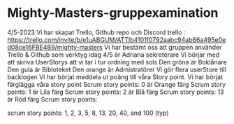 # Mighty-Masters-gruppexamination

4/5-2023
Vi har skapat Trello, Github repo och Discord
trello : https://trello.com/invite/b/e1uABGUM/ATTIb4101f0792aabc94ab66a495e0ed08ce16FBE4B9/mighty-masters
Vi har bestämt oss att gruppen använder Trello & Github som verktyg
idag 4/5 är Adriana sekreterare 
Vi börjar med att skriva UserStorys att vi tar i tur ordning med sols
Den gröna är Boklånare 
Den gula är Bibloteket
Den orange är Admistratörer
Vi gör flera userStore till backlogen 
Vi har börjat meddela ut poäng till våra Story point.
Vi har börjat färglägga våra story point 
Scrum story points: 0 är Orange färg
Scrum story points: 1 är Lila färg
Scrum story points: 2 är Blå färg 
Scrum story points: 13 är Röd färg
Scrum story points: 


scrum story points: 1, 2, 3, 5, 8, 13, 20, 40, and 100 (typ)
